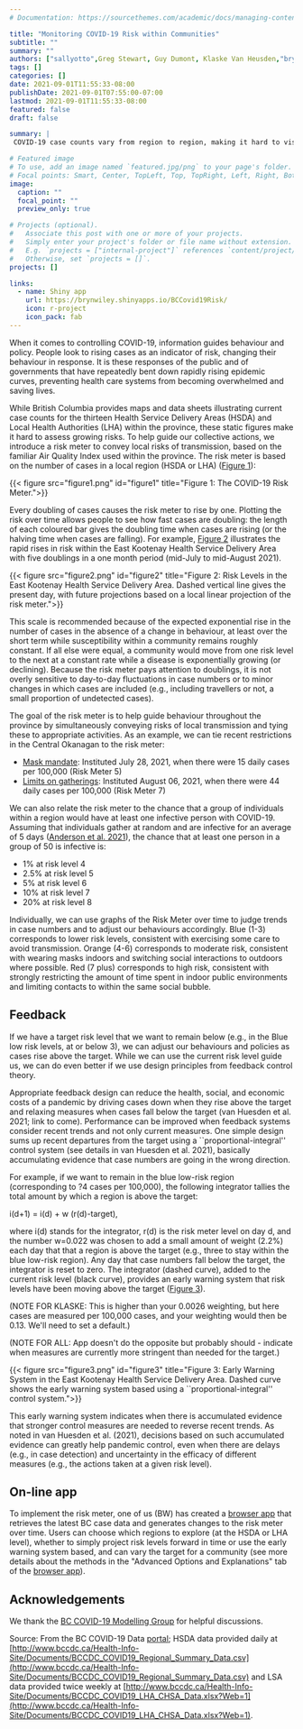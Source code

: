 ```yaml
---
# Documentation: https://sourcethemes.com/academic/docs/managing-content/

title: "Monitoring COVID-19 Risk within Communities"
subtitle: ""
summary: ""
authors: ["sallyotto",Greg Stewart, Guy Dumont, Klaske Van Heusden,"bryn wiley"]
tags: []
categories: []
date: 2021-09-01T11:55:33-08:00
publishDate: 2021-09-01T07:55:00-07:00
lastmod: 2021-09-01T11:55:33-08:00
featured: false
draft: false

summary: |
 COVID-19 case counts vary from region to region, making it hard to visualize how cases have changed over time within regions or to predict risk levels within a community. We introduce a COVID-19 Risk Meter and an on-line app that allows people to see how COVID-19 risks have changed over time within their local communities.  We also use feedback control theory to indicate when case numbers are trending above a target level for too long, giving an early warning signal that additional measures should be taken by the community to prevent transmission.

# Featured image
# To use, add an image named `featured.jpg/png` to your page's folder.
# Focal points: Smart, Center, TopLeft, Top, TopRight, Left, Right, BottomLeft, Bottom, BottomRight.
image:
  caption: ""
  focal_point: ""
  preview_only: true

# Projects (optional).
#   Associate this post with one or more of your projects.
#   Simply enter your project's folder or file name without extension.
#   E.g. `projects = ["internal-project"]` references `content/project/deep-learning/index.md`.
#   Otherwise, set `projects = []`.
projects: []

links:
  - name: Shiny app
    url: https://brynwiley.shinyapps.io/BCCovid19Risk/
    icon: r-project
    icon_pack: fab
---
```



When it comes to controlling COVID-19, information guides behaviour and policy. People look to rising cases as an indicator of risk, changing their behaviour in response. It is these responses of the public and of governments that have repeatedly bent down rapidly rising epidemic curves, preventing health care systems from becoming overwhelmed and saving lives.

While British Columbia provides maps and data sheets illustrating current case counts for the thirteen Health Service Delivery Areas (HSDA) and Local Health Authorities (LHA) within the province, these static figures make it hard to assess growing risks. To help guide our collective actions, we introduce a risk meter  to convey local risks of transmission, based on the familiar Air Quality Index used within the province. The risk meter is based on the number of cases in a local region (HSDA or LHA) ([Figure 1](#figure1)):

{{< figure src="figure1.png" id="figure1" title="Figure 1: The COVID-19 Risk Meter.">}}

Every doubling of cases causes the risk meter to rise by one. Plotting the risk over time allows people to see how fast cases are doubling: the length of each coloured bar gives the doubling time when cases are rising (or the halving time when cases are falling). For example, [Figure 2](#figure2) illustrates the rapid rises in risk within the East Kootenay Health Service Delivery Area with five doublings in a one month period (mid-July to mid-August 2021).

{{< figure src="figure2.png" id="figure2" title="Figure 2: Risk Levels in the East Kootenay Health Service Delivery Area. Dashed vertical line gives the present day, with future projections based on a local linear projection of the risk meter.">}}

This scale is recommended because of the expected exponential rise in the number of cases in the absence of a change in behaviour, at least over the short term while susceptibility within a community remains roughly constant. If all else were equal, a community would move from one risk level to the next at a constant rate while a disease is exponentially growing (or declining).  Because the risk meter pays attention to doublings, it is not overly sensitive to day-to-day fluctuations in case numbers or to minor changes in which cases are included (e.g., including travellers or not, a small proportion of undetected cases). 

The goal of the risk meter is to help guide behaviour throughout the province by simultaneously conveying risks of local transmission and tying these to appropriate activities.  As an example, we can tie recent restrictions in the Central Okanagan to the risk meter:

* [Mask mandate](https://www.cbc.ca/news/canada/british-columbia/b-c-interior-covid-cases-update-1.6121240): Instituted July 28, 2021, when there were 15 daily cases per 100,000 (Risk Meter 5)
* [Limits on gatherings](https://www.cbc.ca/news/canada/british-columbia/covid-19-update-aug6-1.6132524): Instituted August 06, 2021, when there were 44 daily cases per 100,000 (Risk Meter 7)

We can also relate the risk meter to the chance that a group of individuals within a region would have at least one infective person with COVID-19. Assuming that individuals gather at random and are infective for an average of 5 days ([Anderson et al. 2021](https://www.sciencedirect.com/science/article/pii/S1755436521000141)), the chance that at least one person in a group of 50 is infective is:

* 1% at risk level 4
* 2.5% at risk level 5
* 5% at risk level 6
* 10% at risk level 7
* 20% at risk level 8

Individually, we can use graphs of the Risk Meter over time to judge trends in case numbers and to adjust our behaviours accordingly. Blue (1-3) corresponds to lower risk levels, consistent with exercising some care to avoid transmission.  Orange (4-6) corresponds to moderate risk, consistent with wearing masks indoors and switching social interactions to outdoors where possible. Red (7 plus) corresponds to high risk, consistent with strongly restricting the amount of time spent in indoor public environments and limiting contacts to within the same social bubble.

## Feedback
If we have a target risk level that we want to remain below (e.g., in the Blue low risk levels, at or below 3), we can adjust our behaviours and policies as cases rise above the target. While we can use the current risk level guide us, we can do even better if we use design principles from feedback control theory.  

Appropriate feedback design can reduce the health, social, and economic costs of a pandemic by driving cases down when they rise above the target and relaxing measures when cases fall below the target (van Huesden et al. 2021; link to come).  Performance can be improved when feedback systems consider recent trends and not only current measures.  One simple design sums up recent departures from the target using a ``proportional-integral'' control system (see details in van Huesden et al. 2021), basically accumulating evidence that case numbers are going in the wrong direction. 

For example, if we want to remain in the blue low-risk region (corresponding to ?4 cases per 100,000), the following integrator tallies the total amount by which a region is above the target:
 
i(d+1) = i(d) + w (r(d)-target),

where i(d) stands for the integrator, r(d) is the risk meter level on day d, and the number w=0.022 was chosen to add a small amount of weight (2.2%) each day that that a region is above the target (e.g., three to stay within the blue low-risk region). Any day that case numbers fall below the target, the integrator is reset to zero. The integrator (dashed curve), added to the current risk level (black curve), provides an early warning system that risk levels have been moving above the target ([Figure 3](#figure3)). 

(NOTE FOR KLASKE: This is higher than your 0.0026 weighting, but here cases are measured per 100,000 cases, and your weighting would then be 0.13. We'll need to set a default.) 

(NOTE FOR ALL: App doesn't do the opposite but probably should - indicate when measures are currently more stringent than needed for the target.)

{{< figure src="figure3.png" id="figure3" title="Figure 3: Early Warning System in the East Kootenay Health Service Delivery Area. Dashed curve shows the early warning system based using a ``proportional-integral'' control system.">}}

This early warning system indicates when there is accumulated evidence that stronger control measures are needed to reverse recent trends. As noted in van Huesden et al. (2021), decisions based on such accumulated evidence can greatly help pandemic control, even when there are delays (e.g., in case detection) and uncertainty in the efficacy of different measures (e.g., the actions taken at a given risk level).

## On-line app
To implement the risk meter, one of us (BW) has created a [browser app](https://brynwiley.shinyapps.io/BCCovid19Risk/) that retrieves the latest BC case data and generates changes to the risk meter over time. Users can choose which regions to explore (at the HSDA or LHA level), whether to simply project risk levels forward in time or use the early warning system based, and can vary the target for a community (see more details about the methods in the "Advanced Options and Explanations" tab of the [browser app](https://brynwiley.shinyapps.io/BCCovid19Risk/)). 

## Acknowledgements

We thank the [BC COVID-19 Modelling Group](https://bccovid-19group.ca) for helpful discussions.

Source: From the BC COVID-19 Data [portal](http://www.bccdc.ca/health-info/diseases-conditions/covid-19/data); HSDA data provided daily at [http://www.bccdc.ca/Health-Info-Site/Documents/BCCDC_COVID19_Regional_Summary_Data.csv](http://www.bccdc.ca/Health-Info-Site/Documents/BCCDC_COVID19_Regional_Summary_Data.csv) and LSA data provided twice weekly at [http://www.bccdc.ca/Health-Info-Site/Documents/BCCDC_COVID19_LHA_CHSA_Data.xlsx?Web=1](http://www.bccdc.ca/Health-Info-Site/Documents/BCCDC_COVID19_LHA_CHSA_Data.xlsx?Web=1).